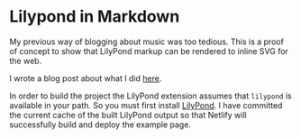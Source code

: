 # Lilypond in Markdown

My previous way of blogging about music was too tedious. This is a proof of concept to show that LilyPond markup can be rendered to inline SVG for the web.

I wrote a blog post about what I did [here](https://pianomanfrazier.com/post/lilypond-in-markdown).

In order to build the project the LilyPond extension assumes that `lilypond` is available in your path. So you must first install [LilyPond](http://lilypond.org/download.html). I have committed the current cache of the built LilyPond output so that Netlify will successfully build and deploy the example page.
